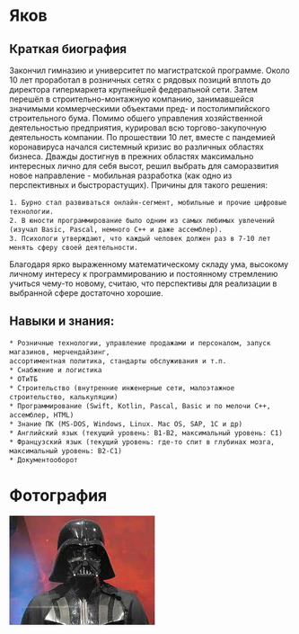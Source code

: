 # Яков

## Краткая биография

Закончил гимназию и университет по магистратской программе.
Около 10 лет проработал в розничных сетях с рядовых позиций вплоть до директора гипермаркета крупнейшей федеральной сети.
Затем перешёл в строительно-монтажную компанию, занимавшейся значимыми коммерческими объектами пред- и постолимпийского строительного бума.
Помимо обшего управления хозяйственной деятельностью предприятия, курировал всю торгово-закупочную деятельность компании.
По прошествии 10 лет, вместе с пандемией коронавируса начался системный кризис во различных областях бизнеса. 
Дважды достигнув в прежних областях максимально интересных лично для себя высот, решил выбрать для саморазвития новое направление - мобильная разработка 
(как одно из перспективных и быстрорастущих).
Причины для такого решения:

    1. Бурно стал развиваться онлайн-сегмент, мобильные и прочие цифровые технологии.
    2. В юности программирование было одним из самых любимых увлечений (изучал Basic, Pascal, немного С++ и даже ассемблер).
    3. Психологи утверждают, что каждый человек должен раз в 7-10 лет менять сферу своей деятельности. 

Благодаря ярко выраженному математическому складу ума, высокому личному интересу к программированию и постоянному стремлению учиться чему-то новому, считаю, что 
перспективы для реализации в выбранной сфере достаточно хорошие.

## Навыки и знания:

    * Розничные технологии, управление продажами и персоналом, запуск магазинов, мерчендайзинг, 
	ассортиментная политика, стандарты обслуживания и т.п.
    * Снабжение и логистика
    * ОТиТБ
    * Строительство (внутренние инженерные сети, малоэтажное строительство, калькуляции)
    * Программирование (Swift, Kotlin, Pascal, Basic и по мелочи C++, ассемблер, HTML)
    * Знание ПК (MS-DOS, Windows, Linux. Mac OS, SAP, 1C и др)
    * Английский язык (текущий уровень: В1-B2, максимальный уровень: С1)
    * Французский язык (текущий уровень: где-то спит в глубинах мозга, максимальный уровень: В2-С1)
    * Документооборот

# Фотография
![Фото](img/photo.jpg)
	
